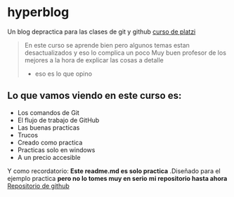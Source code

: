# hyperblog
Un blog depractica para las clases de git y github [curso de platzi](http://https://platzi.com/cursos/git-github/ "curso de platzi")
>En este curso se aprende bien pero algunos temas estan desactualizados y eso lo complica un poco
>Muy buen profesor de los mejores a la hora de explicar las cosas a detalle
> - eso es lo que opino

## Lo que vamos viendo en este curso es:
* Los comandos de  Git
* El flujo de trabajo de GitHub
* Las buenas practicas
* Trucos
* Creado como practica
* Practicas solo en windows
* A un precio accesible


Y como recordatorio: **Este readme.md es solo practica** .Diseñado para el ejemplo practica **pero no lo tomes muy en serio** 
**mi repositorio hasta ahora** [Repositorio de github](http://https://github.com/Facundo1399/hyperblog1 "Repositorio de github")